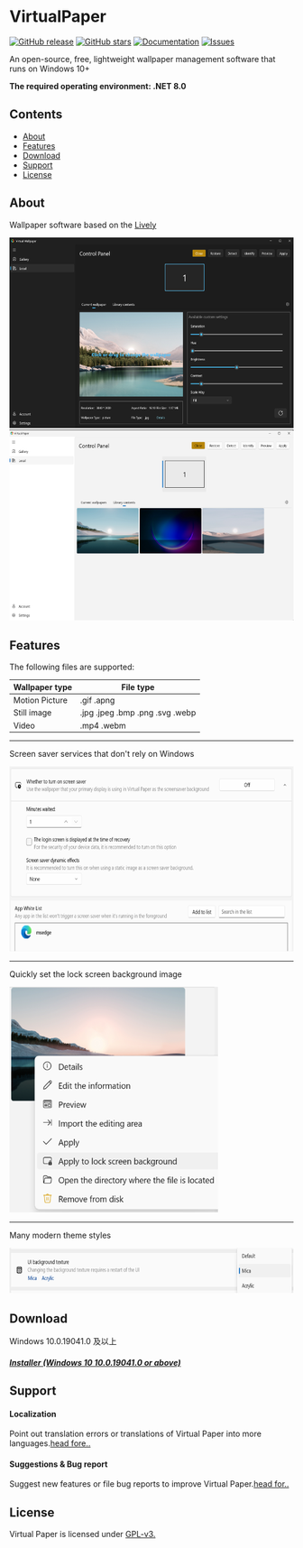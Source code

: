 # VirtualPaper

[![GitHub release](https://img.shields.io/badge/release-v0.3.0.0-blue)](https://github.com/PaperHammer/VirtualPaper/releases)
[![GitHub stars](https://img.shields.io/badge/dynamic/json?url=https%3A%2F%2Fapi.github.com%2Frepos%2FPaperHammer%2FVirtualPaper&query=stargazers_count&label=Stars&color=pink)](https://github.com/PaperHammer/VirtualPaper/stargazers)
[![Documentation](https://img.shields.io/badge/Docs-Wiki-green)](https://github.com/PaperHammer/VirtualPaper/wiki)
[![Issues](https://img.shields.io/badge/dynamic/json?url=https%3A%2F%2Fapi.github.com%2Frepos%2FPaperHammer%2FVirtualPaper&query=open_issues&label=Issues&color=orange)](https://github.com/PaperHammer/VirtualPaper/issues)

An open-source, free, lightweight wallpaper management software that runs on Windows 10+

**The required operating environment: .NET 8.0**

## Contents

- [About](#about)
- [Features](#features)
- [Download](#download)
- [Support](#support)
- [License](#license)

## About

Wallpaper software based on the [Lively](https://github.com/rocksdanister/lively)

<img src="/resources/control_panel_dark.png" width="600" height="338"/>
<img src="/resources/control_panel_light_en.png" width="600" height="338"/>

## Features

The following files are supported:

| Wallpaper type | File type                       |
| -------------- | ------------------------------- |
| Motion Picture | .gif .apng                      |
| Still image    | .jpg .jpeg .bmp .png .svg .webp |
| Video          | .mp4 .webm                      |

---

Screen saver services that don't rely on Windows

<img src="/resources/screensaver.png" width="600" height="328"/>

---

Quickly set the lock screen background image

<img src="/resources/lock_background.png" width="370" height="400"/>

---

Many modern theme styles

<img src="/resources/ui_texture.png" width="700" height="80"/>

## Download

Windows 10.0.19041.0 及以上

##### [Installer (Windows 10 10.0.19041.0 or above)](https://github.com/PaperHammer/VirtualPaper/releases/latest)

## Support

#### Localization

Point out translation errors or translations of Virtual Paper into more languages.[head fore..](https://github.com/PaperHammer/VirtualPaper/issues/new?assignees=&labels=Issue-Bug%2CArea-Localization%2CIssue-Translation%2CNeeds-Triage&projects=&template=translation_issue.yml)

#### Suggestions & Bug report

Suggest new features or file bug reports to improve Virtual Paper.[head for..](https://github.com/PaperHammer/VirtualPaper/issues/new?assignees=&labels=Issue-Bug%2CNeeds-Triage&projects=&template=bug_report.yml)

## License

Virtual Paper is licensed under [GPL-v3.](https://github.com/PaperHammer/VirtualPaper/blob/main/LICENSE)
